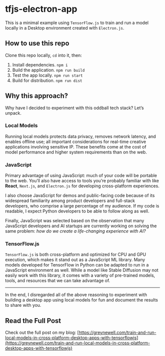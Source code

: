 # tfjs-electron-app
This is a minimal example using `TensorFlow.js` to train and run a model locally in a Desktop environment created with `Electron.js`.

## How to use this repo
Clone this repo locally, `cd` into it, then:
1. Install dependencies. ```npm i```
2. Build the application. ```npm run build```
3. Test the app locally. ```npm run start```
4. Build for distribution. ```npm run dist```

## Why this approach?

Why have I decided to experiment with this oddball tech stack? Let’s unpack.

### Local Models

Running local models protects data privacy, removes network latency, and enables offline use; all important considerations for real-time creative applications involving sensitive IP. These benefits come at the cost of model performance and higher system requirements than on the web.

### JavaScript

Primary advantage of using JavaScript: much of your code will be portable to the web. You’ll also have access to tools you’re probably familiar with like **React**, `Next.js`, and `Electron.js` for developing cross-platform experiences.

I also choose JavaScript for demos and public-facing code because of its widespread familiarity among product developers and full-stack developers, who comprise a large percentage of my audience. If my code is readable, I expect Python developers to be able to follow along as well.

Finally, JavaScript was selected based on the observation that many JavaScript developers and AI startups are currently working on solving the same problem: *how do we create a life-changing experience with AI?*

### TensorFlow.js

`TensorFlow.js` is both cross-platform and optimized for CPU and GPU execution, which makes it stand out as a JavaScript ML library. Many models developed for TensorFlow in Python can be adapted to run in a JavaScript environment as well. While a model like Stable Diffusion may not easily work with this library, it comes with a variety of pre-trained models, tools, and resources that we can take advantage of.

---

In the end, I disregarded all of the above reasoning to experiment with building a desktop app using local models for fun and document the results to share with you.

## Read the Full Post
Check out the full post on my blog: [https://greynewell.com/train-and-run-local-models-in-cross-platform-desktop-apps-with-tensorflowjs](https://greynewell.com/train-and-run-local-models-in-cross-platform-desktop-apps-with-tensorflowjs)
